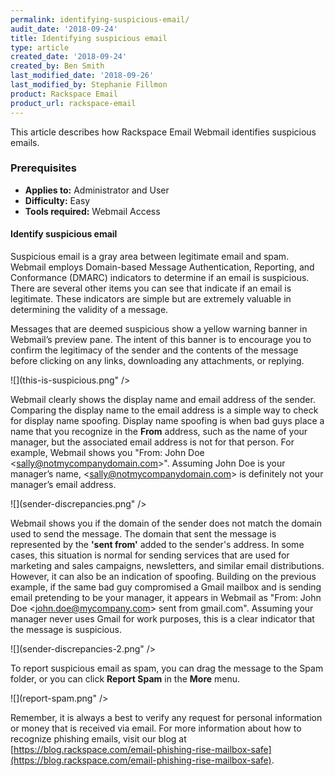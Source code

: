 ```yaml
---
permalink: identifying-suspicious-email/
audit_date: '2018-09-24'
title: Identifying suspicious email
type: article
created_date: '2018-09-24'
created_by: Ben Smith
last_modified_date: '2018-09-26'
last_modified_by: Stephanie Fillmon
product: Rackspace Email
product_url: rackspace-email
---
```


This article describes how Rackspace Email Webmail identifies suspicious emails.

### Prerequisites

- **Applies to:** Administrator and User
- **Difficulty:** Easy
- **Tools required:** Webmail Access

#### Identify suspicious email

Suspicious email is a gray area between legitimate email and spam. Webmail employs Domain-based Message Authentication, Reporting, and Conformance (DMARC) indicators to determine if an email is suspicious. There are several other items you can see that indicate if an email is legitimate. These indicators are simple but are extremely valuable in determining the validity of a message.

Messages that are deemed suspicious show a yellow warning banner in Webmail’s preview pane. The intent of this banner is to encourage you to confirm the legitimacy of the sender and the contents of the message before clicking on any links, downloading any attachments, or replying.

![](this-is-suspicious.png" />

Webmail clearly shows the display name and email address of the sender. Comparing the display name to the email address is a simple way to check for display name spoofing. Display name spoofing is when bad guys place a name that you recognize in the **From** address, such as the name of your manager, but the associated email address is not for that person. For example, Webmail shows you \"From: John Doe \<sally@notmycompanydomain.com\>\". Assuming John Doe is your manager’s name, \<sally@notmycompanydomain.com\> is definitely not your manager’s email address.

![](sender-discrepancies.png" />

Webmail shows you if the domain of the sender does not match the domain used to send the message. The domain that sent the message is represented by the **'sent from'** added to the sender's address. In some cases, this situation is normal for sending services that are used for marketing and sales campaigns, newsletters, and similar email distributions. However, it can also be an indication of spoofing. Building on the previous example, if the same bad guy compromised a Gmail mailbox and is sending email pretending to be your manager, it appears in Webmail as \"From: John Doe \<john.doe@mycompany.com\> sent from gmail.com\". Assuming your manager never uses Gmail for work purposes, this is a clear indicator that the message is suspicious.

![](sender-discrepancies-2.png" />

To report suspicious email as spam, you can drag the message to the Spam folder, or you can click **Report Spam** in the **More** menu.

![](report-spam.png" />

Remember, it is always a best to verify any request for personal information or money that is received via email. For more information about how to recognize phishing emails, visit our blog at [https://blog.rackspace.com/email-phishing-rise-mailbox-safe](https://blog.rackspace.com/email-phishing-rise-mailbox-safe).
